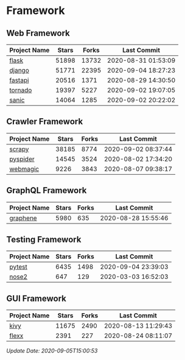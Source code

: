 # Framework

## Web Framework

| Project Name | Stars | Forks | Last Commit |
| ------------ | ----- | ----- | ----------- |
| [flask](https://github.com/pallets/flask) | 51898 | 13732 | 2020-08-31 01:53:09 |
| [django](https://github.com/django/django) | 51771 | 22395 | 2020-09-04 18:27:23 |
| [fastapi](https://github.com/tiangolo/fastapi) | 20516 | 1371 | 2020-08-29 14:30:50 |
| [tornado](https://github.com/tornadoweb/tornado) | 19397 | 5227 | 2020-09-02 19:07:05 |
| [sanic](https://github.com/huge-success/sanic) | 14064 | 1285 | 2020-09-02 20:22:02 |

## Crawler Framework

| Project Name | Stars | Forks | Last Commit |
| ------------ | ----- | ----- | ----------- |
| [scrapy](https://github.com/scrapy/scrapy) | 38185 | 8774 | 2020-09-02 08:37:44 |
| [pyspider](https://github.com/binux/pyspider) | 14545 | 3524 | 2020-08-02 17:34:20 |
| [webmagic](https://github.com/code4craft/webmagic) | 9226 | 3843 | 2020-08-07 09:38:17 |

## GraphQL Framework

| Project Name | Stars | Forks | Last Commit |
| ------------ | ----- | ----- | ----------- |
| [graphene](https://github.com/graphql-python/graphene) | 5980 | 635 | 2020-08-28 15:55:46 |

## Testing Framework

| Project Name | Stars | Forks | Last Commit |
| ------------ | ----- | ----- | ----------- |
| [pytest](https://github.com/pytest-dev/pytest) | 6435 | 1498 | 2020-09-04 23:39:03 |
| [nose2](https://github.com/nose-devs/nose2) | 647 | 129 | 2020-03-03 16:52:03 |

## GUI Framework

| Project Name | Stars | Forks | Last Commit |
| ------------ | ----- | ----- | ----------- |
| [kivy](https://github.com/kivy/kivy) | 11675 | 2490 | 2020-08-13 11:29:43 |
| [flexx](https://github.com/flexxui/flexx) | 2391 | 227 | 2020-08-24 08:11:07 |

*Update Date: 2020-09-05T15:00:53*